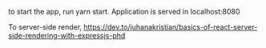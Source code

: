 to start the app, run yarn start. Application is served in localhost:8080

To server-side render, https://dev.to/juhanakristian/basics-of-react-server-side-rendering-with-expressjs-phd